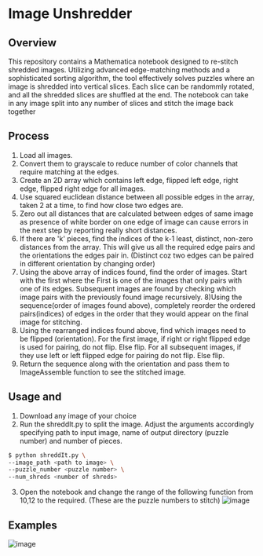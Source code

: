 


# Image Unshredder
## Overview

This repository contains a Mathematica notebook designed to re-stitch shredded images. Utilizing advanced edge-matching methods and a sophisticated sorting algorithm, the tool effectively solves puzzles where an image is shredded into vertical slices. Each slice can be randommly rotated, and all the shredded slices are shuffled at the end. The notebook can take in any image split into any number of slices and stitch the image back together

## Process
1) Load all images.
2) Convert them to grayscale to reduce number of color channels that require matching at the edges.
3) Create an 2D array which contains left edge, flipped left edge, right edge, flipped right edge for all images.
4) Use squared euclidean distance between all possible edges in the array, taken 2 at a time,  to find how close two edges are.
5) Zero out all distances that are calculated between edges of same image as presence of white border on one edge of image can cause errors in the next step by reporting really short distances.
6) If there are 'k' pieces, find the indices of the k-1 least, distinct, non-zero distances from the array. This will give us all the required edge pairs and the orientations the edges pair in. (Distinct coz two edges can be paired in different orientation by changing order)
7) Using the above array of indices found, find the order of images. Start with the first where the First is one of the images that only pairs with one of its edges. Subsequent images are found by checking which image pairs with the previously found image recursively.
8)Using the sequence(order of images found above), completely reorder the ordered pairs(indices) of edges in the order that they would appear on the final image for stitching.
9) Using the rearranged indices found above, find which images need to be flipped (orientation). For the first image, if right or right flipped edge is used for pairing, do not flip. Else flip. For all subsequent images, if they use left or left flipped edge for pairing do not flip. Else flip.
10) Return the sequence along with the orientation and pass them to ImageAssemble function to see the stitched image. 

## Usage and 
1) Download any image of your choice
2) Run the shreddIt.py to split the image. Adjust the arguments accordingly specifying path to input image, name of output directory (puzzle number) and number of pieces. 
```bash
$ python shreddIt.py \
--image_path <path to image> \
--puzzle_number <puzzle number> \
--num_shreds <number of shreds>
```
3) Open the notebook and change the range of the following function from 10,12 to the required. (These are the puzzle numbers to stitch)
![image](https://github.com/Auc7us/ECE533Final/assets/35758803/e0f21c52-6c43-4e3f-81b4-b6a4f7acb96d)

 
## Examples
![image](https://github.com/Auc7us/ECE533Final/assets/35758803/3589aa01-961b-4ac2-bdd4-9f6f0722fbf5)



